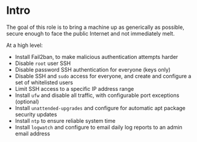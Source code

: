 # Intro
The goal of this role is to bring a machine up as generically as possible, secure enough to face the public Internet and not immediately melt.

At a high level:
- Install Fail2ban, to make malicious authentication attempts harder
- Disable `root` user SSH
- Disable password SSH authentication for everyone (keys only)
- Disable SSH and `sudo` access for everyone, and create and configure a set of whitelisted users
- Limit SSH access to a specific IP address range
- Install `ufw` and disable all traffic, with configurable port exceptions (optional)
- Install `unattended-upgrades` and configure for automatic apt package security updates
- Install `ntp` to ensure reliable system time
- Install `logwatch` and configure to email daily log reports to an admin email address
